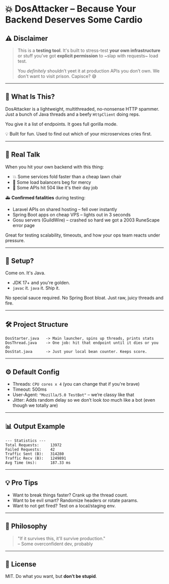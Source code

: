 
# 💥 DosAttacker – Because Your Backend Deserves Some Cardio

## ⚠️ Disclaimer

> This is a **testing tool**. It's built to stress-test **your own infrastructure** or stuff you’ve got **explicit permission** to ~slap with requests~ load test.  
>  
> You *definitely* shouldn’t yeet it at production APIs you don’t own. We don't want to visit prison. Capisce? 😅

---

## 🚀 What Is This?

DosAttacker is a lightweight, multithreaded, no-nonsense HTTP spammer.  
Just a bunch of Java threads and a beefy `HttpClient` doing reps.

You give it a list of endpoints. It goes full gorilla mode.

💡 Built for fun. Used to find out which of your microservices cries first.

---

## 🧪 Real Talk

When you hit your own backend with this thing:

- 💥 Some services fold faster than a cheap lawn chair
- 🧯 Some load balancers beg for mercy
- 🐢 Some APIs hit 504 like it's their day job

🚑 **Confirmed fatalities** during testing:
- Laravel APIs on shared hosting – fell over instantly
- Spring Boot apps on cheap VPS – lights out in 3 seconds
- Gosu servers (GuildWire) – crashed so hard we got a 2003 RuneScape error page

Great for testing scalability, timeouts, and how your ops team reacts under pressure.

---

## 🔧 Setup?

Come on. It's Java.

- JDK 17+ and you're golden.
- `javac` it. `java` it. Ship it.

No special sauce required. No Spring Boot bloat. Just raw, juicy threads and fire.

---

## 🛠️ Project Structure

```text
DosStarter.java   -> Main launcher, spins up threads, prints stats
DosThread.java    -> One job: hit that endpoint until it dies or you do
DosStat.java      -> Just your local bean counter. Keeps score.
```

---

## ⚙️ Default Config

- Threads: `CPU cores x 4` (you can change that if you're brave)
- Timeout: 500ms
- User-Agent: `"Mozilla/5.0 TestBot"` – we’re classy like that
- Jitter: Adds random delay so we don’t look *too* much like a bot (even though we totally are)

---

## 📊 Output Example

```
--- Statistics ---
Total Requests:     13972
Failed Requests:    42
Traffic Sent (B):   314280
Traffic Recv (B):   1249891
Avg Time (ms):      187.33 ms
```

---

## 💡 Pro Tips

- Want to break things faster? Crank up the thread count.
- Want to be evil smart? Randomize headers or rotate params.
- Want to not get fired? Test on a local/staging env.

---

## 🧘 Philosophy

> "If it survives this, it'll survive production."  
> – Some overconfident dev, probably

---

## 📜 License

MIT. Do what you want, but **don’t be stupid**.
